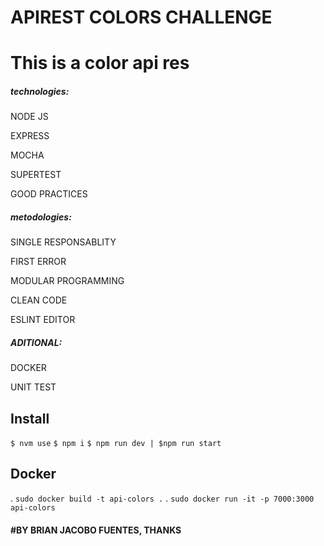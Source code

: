 # APIREST COLORS CHALLENGE
<h1> This is  a color api res </h1>
<h5> technologies: </h5>
  <p>NODE JS<p>
  <p>EXPRESS<p>
  <p>MOCHA<p>
  <p>SUPERTEST<p>
  <p>GOOD PRACTICES<p>

<h5> metodologies: </h5>
  <p>SINGLE RESPONSABLITY<p>
  <p>FIRST ERROR<p>
  <p>MODULAR PROGRAMMING<p>
  <p>CLEAN CODE<p>
  <p>ESLINT EDITOR<p>

<h5> ADITIONAL: </h5>
  <p>DOCKER<p>
  <p>UNIT TEST<p>

## Install
`$ nvm use`
`$ npm i`
`$ npm run dev | $npm run start`

  ## Docker
  . `sudo docker build -t api-colors .`
  . `sudo docker run -it -p 7000:3000 api-colors`
<h4><h4>
#BY BRIAN JACOBO FUENTES, THANKS

